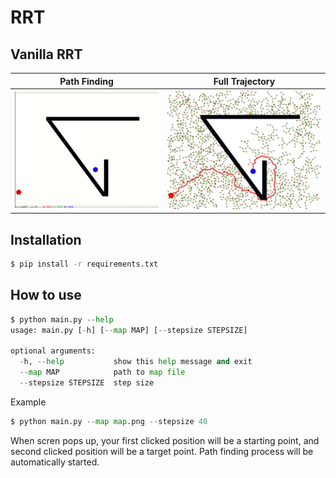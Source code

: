 # RRT

## Vanilla RRT

|Path Finding|Full Trajectory|
|---|---|
|![RRT_GIF](asset/rrt.gif)|![RRT_PATH](asset/rrt_path.jpg)|

## Installation

```bash
$ pip install -r requirements.txt
```

## How to use

```python
$ python main.py --help
usage: main.py [-h] [--map MAP] [--stepsize STEPSIZE]

optional arguments:
  -h, --help           show this help message and exit
  --map MAP            path to map file
  --stepsize STEPSIZE  step size
```

Example
```python
$ python main.py --map map.png --stepsize 40
```

When scren pops up, your first clicked position will be a starting point, and second clicked position will be a target point. Path finding process will be automatically started.